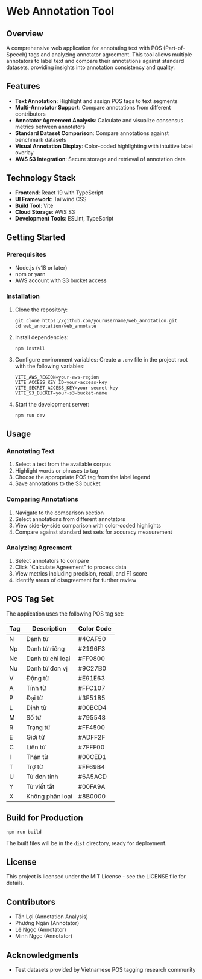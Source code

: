# Web Annotation Tool

## Overview

A comprehensive web application for annotating text with POS (Part-of-Speech) tags and analyzing annotator agreement. This tool allows multiple annotators to label text and compare their annotations against standard datasets, providing insights into annotation consistency and quality.

## Features

- **Text Annotation**: Highlight and assign POS tags to text segments
- **Multi-Annotator Support**: Compare annotations from different contributors
- **Annotator Agreement Analysis**: Calculate and visualize consensus metrics between annotators
- **Standard Dataset Comparison**: Compare annotations against benchmark datasets
- **Visual Annotation Display**: Color-coded highlighting with intuitive label overlay
- **AWS S3 Integration**: Secure storage and retrieval of annotation data

## Technology Stack

- **Frontend**: React 19 with TypeScript
- **UI Framework**: Tailwind CSS
- **Build Tool**: Vite
- **Cloud Storage**: AWS S3
- **Development Tools**: ESLint, TypeScript

## Getting Started

### Prerequisites

- Node.js (v18 or later)
- npm or yarn
- AWS account with S3 bucket access

### Installation

1. Clone the repository:
   ```
   git clone https://github.com/yourusername/web_annotation.git
   cd web_annotation/web_annotate
   ```

2. Install dependencies:
   ```
   npm install
   ```

3. Configure environment variables:
   Create a `.env` file in the project root with the following variables:
   ```
   VITE_AWS_REGION=your-aws-region
   VITE_ACCESS_KEY_ID=your-access-key
   VITE_SECRET_ACCESS_KEY=your-secret-key
   VITE_S3_BUCKET=your-s3-bucket-name
   ```

4. Start the development server:
   ```
   npm run dev
   ```

## Usage

### Annotating Text
1. Select a text from the available corpus
2. Highlight words or phrases to tag
3. Choose the appropriate POS tag from the label legend
4. Save annotations to the S3 bucket

### Comparing Annotations
1. Navigate to the comparison section
2. Select annotations from different annotators
3. View side-by-side comparison with color-coded highlights
4. Compare against standard test sets for accuracy measurement

### Analyzing Agreement
1. Select annotators to compare
2. Click "Calculate Agreement" to process data
3. View metrics including precision, recall, and F1 score
4. Identify areas of disagreement for further review

## POS Tag Set

The application uses the following POS tag set:

| Tag | Description | Color Code |
|-----|-------------|------------|
| N   | Danh từ     | #4CAF50   |
| Np  | Danh từ riêng | #2196F3 |
| Nc  | Danh từ chỉ loại | #FF9800 |
| Nu  | Danh từ đơn vị | #9C27B0 |
| V   | Động từ     | #E91E63   |
| A   | Tính từ     | #FFC107   |
| P   | Đại từ      | #3F51B5   |
| L   | Định từ     | #00BCD4   |
| M   | Số từ       | #795548   |
| R   | Trạng từ    | #FF4500   |
| E   | Giới từ     | #ADFF2F   |
| C   | Liên từ     | #7FFF00   |
| I   | Thán từ     | #00CED1   |
| T   | Trợ từ      | #FF69B4   |
| U   | Từ đơn tính | #6A5ACD   |
| Y   | Từ viết tắt | #00FA9A   |
| X   | Không phân loại | #8B0000 |

## Build for Production

```
npm run build
```

The built files will be in the `dist` directory, ready for deployment.

## License

This project is licensed under the MIT License - see the LICENSE file for details.

## Contributors

- Tấn Lợi (Annotation Analysis)
- Phương Ngân (Annotator)
- Lê Ngọc (Annotator)
- Minh Ngọc (Annotator)

## Acknowledgments

- Test datasets provided by Vietnamese POS tagging research community
